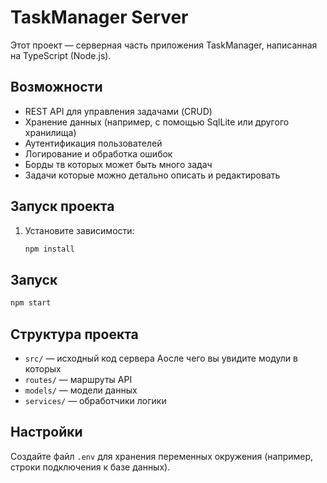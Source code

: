 # TaskManager Server

Этот проект — серверная часть приложения TaskManager, написанная на TypeScript (Node.js).

## Возможности

- REST API для управления задачами (CRUD)
- Хранение данных (например, с помощью SqlLite или другого хранилища)
- Аутентификация пользователей
- Логирование и обработка ошибок
- Борды тв которых может быть много задач 
- Задачи которые можно детально описать и редактировать

## Запуск проекта

1. Установите зависимости:
    ```bash
    npm install
    ```

## Запуск

```bash
npm start
```

## Структура проекта

- `src/` — исходный код сервера
Аосле чего вы увидите модули в которых
- `routes/` — маршруты API
- `models/` — модели данных
- `services/` — обработчики логики

## Настройки

Создайте файл `.env` для хранения переменных окружения (например, строки подключения к базе данных).
